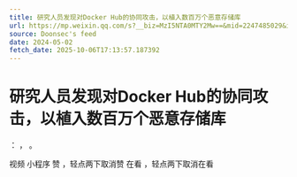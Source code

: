 ```yaml
---
title: 研究人员发现对Docker Hub的协同攻击，以植入数百万个恶意存储库
url: https://mp.weixin.qq.com/s?__biz=MzI5NTA0MTY2Mw==&mid=2247485029&idx=1&sn=692e20b1e1d3063af746a48e910b6ee8
source: Doonsec's feed
date: 2024-05-02
fetch_date: 2025-10-06T17:13:57.187392
---
```


# 研究人员发现对Docker Hub的协同攻击，以植入数百万个恶意存储库

：
，
。

视频
小程序
赞
，轻点两下取消赞
在看
，轻点两下取消在看